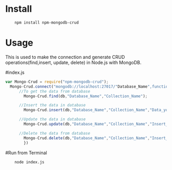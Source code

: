 # Install 
```
    npm install npm-mongodb-crud
```

# Usage
 This is used to make the connection and generate CRUD operations(find,insert, update, delete)  in Node.js with MongoDB.

#index.js
```JavaScript
var Mongo-Crud = require("npm-mongodb-crud");
  Mongo-Crud.connect("mongodb://localhost:27017/"Database_Name",function(err,db){
      //To get the data from database
        Mongo-Crud.find(db,"Database_Name","Collection_Name");

      //Insert the data in database
        Mongo-Crud.insert(db,"Database_Name","Collection_Name","Data_you_want_to_Insert");

      //Update the data in database
        Mongo-Crud.update(db,"Database_Name","Collection_Name","Insert_Object_Id","Data_you_want_to_Update");

      //Delete the data from database
        Mongo-Crud.delete(db,"Database_Name","Collection_Name","Insert_Object_Id");
        })

```

#Run from Terminal
```
    node index.js
```